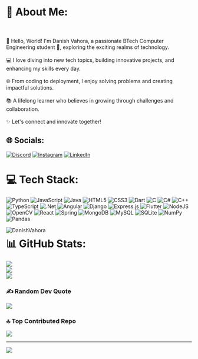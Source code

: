 # 💫 About Me:
<br><br>🌟 Hello, World! I'm Danish Vahora, a passionate BTech Computer Engineering student 🚀, exploring the exciting realms of technology.  <br><br>💻 I love diving into new tech topics, building innovative projects, and enhancing my skills every day.  <br><br>🌐 From coding to deployment, I enjoy solving problems and creating impactful solutions.  <br><br>📚 A lifelong learner who believes in growing through challenges and collaboration.  <br><br>✨ Let's connect and innovate together!


## 🌐 Socials:
[![Discord](https://img.shields.io/badge/Discord-%237289DA.svg?logo=discord&logoColor=white)](https://discord.gg/7WBctwKV) [![Instagram](https://img.shields.io/badge/Instagram-%23E4405F.svg?logo=Instagram&logoColor=white)](https://instagram.com/vhora_danish) [![LinkedIn](https://img.shields.io/badge/LinkedIn-%230077B5.svg?logo=linkedin&logoColor=white)](https://www.linkedin.com/in/danish-vahora-8b3b6b262/) 

# 💻 Tech Stack:
![Python](https://img.shields.io/badge/python-3670A0?style=for-the-badge&logo=python&logoColor=ffdd54) ![JavaScript](https://img.shields.io/badge/javascript-%23323330.svg?style=for-the-badge&logo=javascript&logoColor=%23F7DF1E) ![Java](https://img.shields.io/badge/java-%23ED8B00.svg?style=for-the-badge&logo=openjdk&logoColor=white) ![HTML5](https://img.shields.io/badge/html5-%23E34F26.svg?style=for-the-badge&logo=html5&logoColor=white) ![CSS3](https://img.shields.io/badge/css3-%231572B6.svg?style=for-the-badge&logo=css3&logoColor=white) ![Dart](https://img.shields.io/badge/dart-%230175C2.svg?style=for-the-badge&logo=dart&logoColor=white) ![C](https://img.shields.io/badge/c-%2300599C.svg?style=for-the-badge&logo=c&logoColor=white) ![C#](https://img.shields.io/badge/c%23-%23239120.svg?style=for-the-badge&logo=csharp&logoColor=white) ![C++](https://img.shields.io/badge/c++-%2300599C.svg?style=for-the-badge&logo=c%2B%2B&logoColor=white) ![TypeScript](https://img.shields.io/badge/typescript-%23007ACC.svg?style=for-the-badge&logo=typescript&logoColor=white) ![.Net](https://img.shields.io/badge/.NET-5C2D91?style=for-the-badge&logo=.net&logoColor=white) ![Angular](https://img.shields.io/badge/angular-%23DD0031.svg?style=for-the-badge&logo=angular&logoColor=white) ![Django](https://img.shields.io/badge/django-%23092E20.svg?style=for-the-badge&logo=django&logoColor=white) ![Express.js](https://img.shields.io/badge/express.js-%23404d59.svg?style=for-the-badge&logo=express&logoColor=%2361DAFB) ![Flutter](https://img.shields.io/badge/Flutter-%2302569B.svg?style=for-the-badge&logo=Flutter&logoColor=white) ![NodeJS](https://img.shields.io/badge/node.js-6DA55F?style=for-the-badge&logo=node.js&logoColor=white) ![OpenCV](https://img.shields.io/badge/opencv-%23white.svg?style=for-the-badge&logo=opencv&logoColor=white) ![React](https://img.shields.io/badge/react-%2320232a.svg?style=for-the-badge&logo=react&logoColor=%2361DAFB) ![Spring](https://img.shields.io/badge/spring-%236DB33F.svg?style=for-the-badge&logo=spring&logoColor=white) ![MongoDB](https://img.shields.io/badge/MongoDB-%234ea94b.svg?style=for-the-badge&logo=mongodb&logoColor=white) ![MySQL](https://img.shields.io/badge/mysql-4479A1.svg?style=for-the-badge&logo=mysql&logoColor=white) ![SQLite](https://img.shields.io/badge/sqlite-%2307405e.svg?style=for-the-badge&logo=sqlite&logoColor=white) ![NumPy](https://img.shields.io/badge/numpy-%23013243.svg?style=for-the-badge&logo=numpy&logoColor=white) ![Pandas](https://img.shields.io/badge/pandas-%23150458.svg?style=for-the-badge&logo=pandas&logoColor=white)

<p><img align="left" src="https://github-readme-stats.vercel.app/api/top-langs?username=DanishVahora&show_icons=true&locale=en&layout=compact" alt="DanishVahora" /></p>


# 📊 GitHub Stats:
![](https://github-readme-stats.vercel.app/api?username=DanishVahora&theme=dark&hide_border=false&include_all_commits=true&count_private=true)<br/>
![](https://github-readme-streak-stats.herokuapp.com/?user=DanishVahora&theme=dark&hide_border=false)<br/>
![](https://github-readme-stats.vercel.app/api/top-langs/?username=DanishVahora&theme=dark&hide_border=false&include_all_commits=true&count_private=true&layout=compact)


### ✍️ Random Dev Quote
![](https://quotes-github-readme.vercel.app/api?type=vetical&theme=radical)

### 🔝 Top Contributed Repo
![](https://github-contributor-stats.vercel.app/api?username=DanishVahora&limit=5&theme=dark&combine_all_yearly_contributions=true)

---
[![](https://visitcount.itsvg.in/api?id=DanishVahora&icon=0&color=1)](https://visitcount.itsvg.in)

<!-- Proudly created with GPRM ( https://gprm.itsvg.in ) -->
